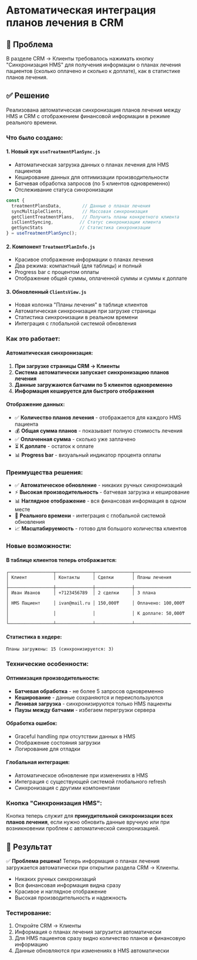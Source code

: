 # Автоматическая интеграция планов лечения в CRM

## 🚨 Проблема
В разделе CRM → Клиенты требовалось нажимать кнопку "Синхронизация HMS" для получения информации о планах лечения пациентов (сколько оплачено и сколько к доплате), как в статистике планов лечения.

## ✅ Решение
Реализована автоматическая синхронизация планов лечения между HMS и CRM с отображением финансовой информации в режиме реального времени.

### Что было создано:

#### 1. Новый хук `useTreatmentPlanSync.js`
- Автоматическая загрузка данных о планах лечения для HMS пациентов
- Кеширование данных для оптимизации производительности
- Батчевая обработка запросов (по 5 клиентов одновременно)
- Отслеживание статуса синхронизации

```javascript
const {
  treatmentPlansData,        // Данные о планах лечения
  syncMultipleClients,       // Массовая синхронизация
  getClientTreatmentPlans,   // Получить планы конкретного клиента
  isClientSyncing,          // Статус синхронизации клиента
  getSyncStats              // Статистика синхронизации
} = useTreatmentPlanSync();
```

#### 2. Компонент `TreatmentPlanInfo.js`
- Красивое отображение информации о планах лечения
- Два режима: компактный (для таблицы) и полный
- Progress bar с процентом оплаты
- Отображение общей суммы, оплаченной суммы и суммы к доплате

#### 3. Обновленный `ClientsView.js`
- Новая колонка "Планы лечения" в таблице клиентов
- Автоматическая синхронизация при загрузке страницы
- Статистика синхронизации в реальном времени
- Интеграция с глобальной системой обновления

### Как это работает:

#### Автоматическая синхронизация:
1. **При загрузке страницы CRM → Клиенты**
2. **Система автоматически запускает синхронизацию планов лечения**
3. **Данные загружаются батчами по 5 клиентов одновременно**
4. **Информация кешируется для быстрого отображения**

#### Отображение данных:
- ✅ **Количество планов лечения** - отображается для каждого HMS пациента
- 💰 **Общая сумма планов** - показывает полную стоимость лечения
- ✅ **Оплаченная сумма** - сколько уже заплачено
- ⏳ **К доплате** - остаток к оплате
- 📊 **Progress bar** - визуальный индикатор процента оплаты

### Преимущества решения:

- ✅ **Автоматическое обновление** - никаких ручных синхронизаций
- ⚡ **Высокая производительность** - батчевая загрузка и кеширование
- 📊 **Наглядное отображение** - вся финансовая информация в одном месте
- 🔄 **Реального времени** - интеграция с глобальной системой обновления
- 📈 **Масштабируемость** - готово для большого количества клиентов

### Новые возможности:

#### В таблице клиентов теперь отображается:
```
┌─────────────────┬──────────────┬──────────────┬─────────────────────────┐
│ Клиент          │ Контакты     │ Сделки       │ Планы лечения           │
├─────────────────┼──────────────┼──────────────┼─────────────────────────┤
│ Иван Иванов     │ +7123456789  │ 2 сделки     │ 3 плана                 │
│ HMS Пациент     │ ivan@mail.ru │ 150,000₸     │ Оплачено: 100,000₸      │
│                 │              │              │ К доплате: 50,000₸      │
└─────────────────┴──────────────┴──────────────┴─────────────────────────┘
```

#### Статистика в хедере:
```
Планы загружены: 15 (синхронизируется: 3)
```

### Технические особенности:

#### Оптимизация производительности:
- **Батчевая обработка** - не более 5 запросов одновременно
- **Кеширование** - данные сохраняются и переиспользуются
- **Ленивая загрузка** - синхронизируются только HMS пациенты
- **Паузы между батчами** - избегаем перегрузки сервера

#### Обработка ошибок:
- Graceful handling при отсутствии данных в HMS
- Отображение состояния загрузки
- Логирование для отладки

#### Глобальная интеграция:
- Автоматическое обновление при изменениях в HMS
- Интеграция с существующей системой глобального refresh
- Синхронизация с другими компонентами

### Кнопка "Синхронизация HMS":
Кнопка теперь служит для **принудительной синхронизации всех планов лечения**, если нужно обновить данные вручную или при возникновении проблем с автоматической синхронизацией.

## 🎯 Результат
✅ **Проблема решена!** Теперь информация о планах лечения загружается автоматически при открытии раздела CRM → Клиенты. 

- Никаких ручных синхронизаций
- Вся финансовая информация видна сразу
- Красивое и наглядное отображение
- Высокая производительность и надежность

### Тестирование:
1. Откройте CRM → Клиенты
2. Информация о планах лечения загрузится автоматически
3. Для HMS пациентов сразу видно количество планов и финансовую информацию
4. Данные обновляются при изменениях в HMS автоматически
